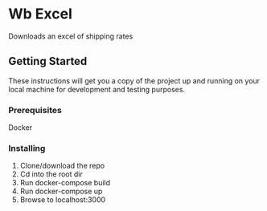 # Wb Excel

Downloads an excel of shipping rates

## Getting Started

These instructions will get you a copy of the project up and running on your local machine for development and testing purposes. 

### Prerequisites

Docker

### Installing

1. Clone/download the repo
2. Cd into the root dir
3. Run docker-compose build
4. Run docker-compose up
5. Browse to localhost:3000
